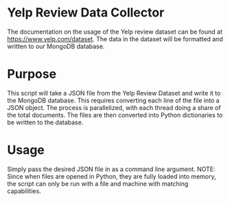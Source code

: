 # Yelp Review Data Collector
The documentation on the usage of the Yelp review dataset can be found at https://www.yelp.com/dataset. The data in the dataset will be formatted and written to our MongoDB database.
<br/>

# Purpose
This script will take a JSON file from the Yelp Review Dataset and write it to the MongoDB database. This requires converting each line of the file into a JSON object. The process is parallelized, with each thread doing a share of the total documents. The files are then converted into Python dictionaries to be written to the database.
<br/>

# Usage
Simply pass the desired JSON file in as a command line argument.
NOTE: Since when files are opened in Python, they are fully loaded into memory, the script can only be run with a file and machine with matching capabilities.

